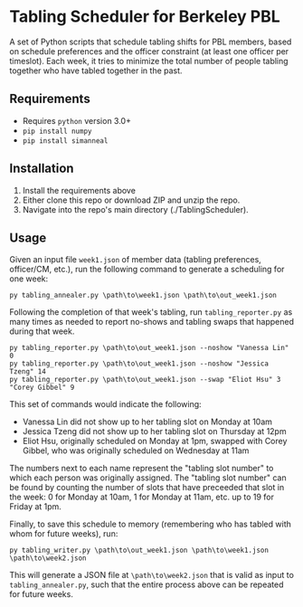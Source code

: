 # Tabling Scheduler for Berkeley PBL

A set of Python scripts that schedule tabling shifts for PBL members, based on
schedule preferences and the officer constraint (at least one officer per timeslot).
Each week, it tries to minimize the total number of people tabling together who have
tabled together in the past.

## Requirements

* Requires `python` version 3.0+
* `pip install numpy`
* `pip install simanneal` 

## Installation

1. Install the requirements above
2. Either clone this repo or download ZIP and unzip the repo.
3. Navigate into the repo's main directory (./TablingScheduler).

## Usage

Given an input file `week1.json` of member data (tabling preferences, officer/CM, etc.),
run the following command to generate a scheduling for one week:

```
py tabling_annealer.py \path\to\week1.json \path\to\out_week1.json
```

Following the completion of that week's tabling, run `tabling_reporter.py` as many times
as needed to report no-shows and tabling swaps that happened during that week.

```
py tabling_reporter.py \path\to\out_week1.json --noshow "Vanessa Lin" 0
py tabling_reporter.py \path\to\out_week1.json --noshow "Jessica Tzeng" 14
py tabling_reporter.py \path\to\out_week1.json --swap "Eliot Hsu" 3 "Corey Gibbel" 9
```

This set of commands would indicate the following:
* Vanessa Lin did not show up to her tabling slot on Monday at 10am
* Jessica Tzeng did not show up to her tabling slot on Thursday at 12pm
* Eliot Hsu, originally scheduled on Monday at 1pm, swapped with Corey Gibbel,
	who was originally scheduled on Wednesday at 11am

The numbers next to each name represent the "tabling slot number" to which each person
was originally assigned. The "tabling slot number" can be found by counting the number
of slots that have preceeded that slot in the week: 0 for Monday at 10am, 1 for Monday
at 11am, etc. up to 19 for Friday at 1pm.

Finally, to save this schedule to memory (remembering who has tabled with whom for
future weeks), run:

```
py tabling_writer.py \path\to\out_week1.json \path\to\week1.json \path\to\week2.json
```

This will generate a JSON file at `\path\to\week2.json` that is valid as input to
`tabling_annealer.py`, such that the entire process above can be repeated for future weeks.